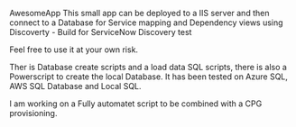 AwesomeApp
This small app can be deployed to a IIS server and then connect to a Database for Service mapping and Dependency views using Discoverty - Build for ServiceNow Discovery test

Feel free to use it at your own risk. 


Ther is Database create scripts and a load data SQL scripts, there is also a Powerscript to create the local Database.
It has been tested on Azure SQL, AWS SQL Database and Local SQL.

I am working on a Fully automatet script to be combined with a CPG provisioning.
